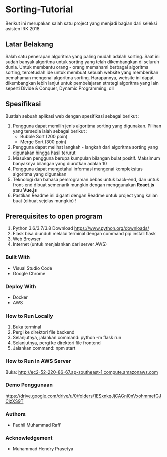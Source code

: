 # Sorting-Tutorial
Berikut ini merupakan salah satu project yang menjadi bagian dari seleksi asisten IRK 2018

## Latar Belakang
Salah satu penerapan algoritma yang paling mudah adalah sorting. Saat ini sudah banyak algoritma untuk sorting yang telah dikembangkan di seluruh dunia. Untuk membantu orang - orang memahami berbagai algoritma sorting, tercetuslah ide untuk membuat sebuah website yang memberikan pemahaman mengenai algoritma sorting. Harapannya, website ini dapat dikembangkan lebih lanjut untuk pembelajaran strategi algoritma yang lain seperti Divide & Conquer, Dynamic Programming, dll

## Spesifikasi
Buatlah sebuah aplikasi web dengan spesifikasi sebagai berikut :
 1. Pengguna dapat memilih jenis algoritma sorting yang digunakan. Pilihan yang tersedia ialah sebagai berikut : 
	* Bubble Sort (200 poin)
	* Merge Sort (300 poin)
 2. Pengguna dapat melihat langkah - langkah dari algoritma sorting yang digunakan hingga hasil terurut
 3. Masukan pengguna berupa kumpulan bilangan bulat positif. Maksimum banyaknya bilangan yang diurutkan adalah 10
 4. Pengguna dapat mengetahui informasi mengenai kompleksitas algoritma yang digunakan
 5. Teknologi dan bahasa pemrograman bebas untuk back-end, dan untuk front-end dibuat semenarik mungkin dengan menggunakan **React.js** atau **Vue.js**
 6. Pastikan Readme ini diganti dengan Readme untuk project yang kalian buat (dibuat sejelas mungkin) !
 
## Prerequisites to open program
1. Python 3.6/3.7/3.8 Download https://www.python.org/downloads/
2. Flask bisa diunduh melalui terminal dengan command pip install flask
3. Web Browser
4. Internet (untuk menjalankan dari server AWS)

### Built With
- Visual Studio Code
- Google Chrome

### Deploy With
- Docker
- AWS

### How to Run Locally
1. Buka terminal
2. Pergi ke direktori file backend
3. Selanjutnya, jalankan command: python -m flask run
4. Selanjutnya, pergi ke direktori file frontend
5. Jalankan command: npm start

### How to Run in AWS Server
Buka: http://ec2-52-220-86-67.ap-southeast-1.compute.amazonaws.com

### Demo Penggunaan
https://drive.google.com/drive/u/0/folders/1ESxnkqJjCAGnI0nVxohmmefGJCizXS9T

### Authors
- Fadhil Muhammad Rafi'

### Acknowledgement
- Muhammad Hendry Prasetya 
